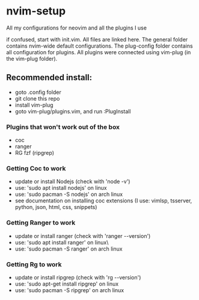 # nvim-setup
All my configurations for neovim and all the plugins I use

if confused, start with init.vim. All files are linked here. The general folder contains
nvim-wide default configurations. The plug-config folder contains all configuration
for plugins. All plugins were connected using vim-plug (in the vim-plug folder).

## Recommended install:
- goto .config folder
- git clone this repo
- install vim-plug
- goto vim-plug/plugins.vim, and run :PlugInstall

### Plugins that won't work out of the box
- coc
- ranger
- RG fzf (ripgrep)

### Getting Coc to work
- update or install Nodejs (check with 'node -v')
- use: 'sudo apt install nodejs' on linux
- use: 'sudo pacman -S nodejs' on arch linux
- see documentation on installing coc extensions (I use: vimlsp, tsserver, python, json, html, css, snippets)

### Getting Ranger to work
- update or install ranger (check with 'ranger --version')
- use: 'sudo apt install ranger' on linux\
- use: 'sudo pacman -S ranger' on arch linux

### Getting Rg to work
- update or install ripgrep (check with 'rg --version')
- use: 'sudo apt-get install ripgrep' on linux
- use: 'sudo pacman -S ripgrep' on arch linux
